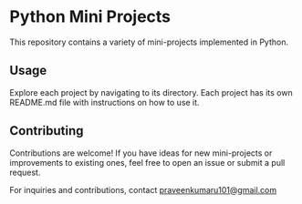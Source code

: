 # Python Mini Projects

This repository contains a variety of mini-projects implemented in Python.

## Usage

Explore each project by navigating to its directory. Each project has its own README.md file with instructions on how to use it.

## Contributing

Contributions are welcome! If you have ideas for new mini-projects or improvements to existing ones, feel free to open an issue or submit a pull request.

For inquiries and contributions, contact praveenkumaru101@gmail.com

